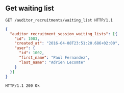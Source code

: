 ## Get waiting list

```http
GET /auditor_recruitments/waiting_list HTTP/1.1
```

```json
{
  "auditor_recruitment_session_waiting_lists": [{
    "id": 1003,
    "created_at": "2016-04-08T23:51:20.686+02:00",
    "user": {
      "id": 1002,
      "first_name": "Paul Fernandez",
      "last_name": "Adrien Lecomte"
    }
  }]
}
```

```http
HTTP/1.1 200 Ok
```
